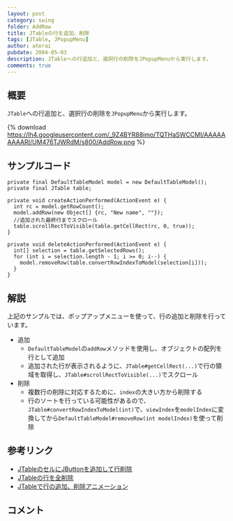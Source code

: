 ```yaml
---
layout: post
category: swing
folder: AddRow
title: JTableの行を追加、削除
tags: [JTable, JPopupMenu]
author: aterai
pubdate: 2004-05-03
description: JTableへの行追加と、選択行の削除をJPopupMenuから実行します。
comments: true
---
```

## 概要
`JTable`への行追加と、選択行の削除を`JPopupMenu`から実行します。

{% download https://lh4.googleusercontent.com/_9Z4BYR88imo/TQTHaSWCCMI/AAAAAAAAARI/UM476TJWRdM/s800/AddRow.png %}

## サンプルコード
<pre class="prettyprint"><code>private final DefaultTableModel model = new DefaultTableModel();
private final JTable table;

private void createActionPerformed(ActionEvent e) {
  int rc = model.getRowCount();
  model.addRow(new Object[] {rc, "New name", ""});
  //追加された最終行までスクロール
  table.scrollRectToVisible(table.getCellRect(rc, 0, true));
}

private void deleteActionPerformed(ActionEvent e) {
  int[] selection = table.getSelectedRows();
  for (int i = selection.length - 1; i &gt;= 0; i--) {
    model.removeRow(table.convertRowIndexToModel(selection[i]));
  }
}
</code></pre>

## 解説
上記のサンプルでは、ポップアップメニューを使って、行の追加と削除を行っています。

- 追加
    - `DefaultTableModel`の`addRow`メソッドを使用し、オブジェクトの配列を行として追加
    - 追加された行が表示されるように、`JTable#getCellRect(...)`で行の領域を取得し、`JTable#scrollRectToVisible(...)`でスクロール
- 削除
    - 複数行の削除に対応するために、`index`の大きい方から削除する
    - 行のソートを行っている可能性があるので、`JTable#convertRowIndexToModel(int)`で、`viewIndex`を`modelIndex`に変換してから`DefaultTableModel#removeRow(int modelIndex)`を使って削除

<!-- dummy comment line for breaking list -->

## 参考リンク
- [JTableのセルにJButtonを追加して行削除](http://ateraimemo.com/Swing/DeleteButtonInCell.html)
- [JTableの行を全削除](http://ateraimemo.com/Swing/ClearTable.html)
- [JTableで行の追加、削除アニメーション](http://ateraimemo.com/Swing/SlideTableRows.html)

<!-- dummy comment line for breaking list -->

## コメント
